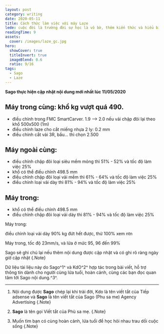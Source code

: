 ```yaml
---
layout: post
category: writing
date: 2020-05-11
title: Cách thức làm việc với máy Laze
lede: cuộc đời là trường đời sự học là vô bờ, thêm kiến thức và hiểu biết giúp chúng ta làm nghề tốt hơn
readingTime: 9
assets:
  cover: /images/laze_gc.jpg
hero:
  showCover: true
  titleInvert: true
  imageBlend: 0.6
  ratio: 9/16
tags:
  - Sago
  - Laze
---
```

**Sago thực hiện cập nhật nội dung mới nhất lúc 11/05/2020**

## Máy trong cùng: khổ kg vượt quá 490.

- điều chỉnh trong FMC SmartCarver. 1.9 --> 2.0 nếu vải chập đôi lại theo khổ 500x500 (1m)
- điều chỉnh laze cho cắt miếng nhựa 2 ly: 0.2 mm
- điều chỉnh cắt vải 3R, bầu... thì chọn 2.500

## Máy ngoài cùng:

- điều chỉnh chập đôi loại siêu mềm mỏng thì 51% - 52% và tốc độ làm việc 25%
- khổ có thể điều chỉnh 498.5 mm
- điều chỉnh chập đôi loại vải mềm thì 61% - 64% và tốc độ làm việc 25%  
- điều chỉnh loại vải dày thì 81% - 94% và tốc độ làm việc 25%

## Máy trong:
- khổ có thể điều chỉnh 498.5 mm      
- điều chỉnh chập đôi loại vải dày thì 81% - 94% và tốc độ làm việc 25%

<Media ratio="844/1500" image="/images/laze_gc.jpg"/>

Máy trong:

điều chỉnh loại vải dày 90% kg đứt hết được, thử 100% xem ntn

Máy trong, tốc độ 23mm/s, và lửa ở mức 95, 96 đến 99%



Sago sẽ ghi chú lại nếu thêm nội dung được cập nhật và có ghi rõ ràng ngày giờ cập nhật {.Note}

Dữ liệu tài liệu này do Sago^1^ và KdO^2^ hợp tác trong bài viết, hỗ trợ thông tin dành cho người cùng lứa tuổi, hoàn cảnh, cùng các bạn đọc quan tâm tới Sago nội dung.^3^.

---

1. Nội dung được **Sago** chép lại khi trải đời, Kdo là tên viết tắt của Tiếp adsense và **Sago** là tên viết tắt của Sago (Phu sa me) Agency Advertising {.Note}

2. **Sago** là tên gọi Viết tắt của Phù sa mẹ. {.Note}

3. Muốn tìm bạn có cùng hoàn cảnh, lứa tuổi để học hỏi nhau trau dồi cuộc sống {.Note}

<script>
import Media from "../../src/components/Media";

export default {
  components: { Media }
}
</script>
